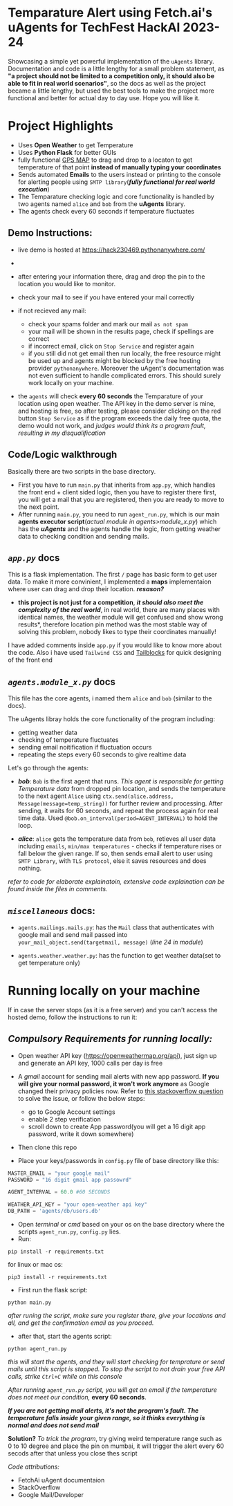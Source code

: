 
# Temparature Alert using Fetch.ai's uAgents for TechFest HackAI 2023-24

Showcasing a simple yet powerful implementation of the `uAgents` library. Documentation and code is a little lengthy for a small problem statement, as **"a project should not be limited to a competition only, it should also be able to fit in real world scenarios"**, so the docs as well as the project became a little lengthy, but used the best tools to make the project more functional and better for actual day to day use. Hope you will like it.

# Project Highlights
- Uses **Open Weather** to get Temperature
- Uses **Python Flask** for better GUIs
- fully functional [GPS MAP](https://www.openstreetmap.org/copyright) to drag and drop to a locaton to get temperature of that point **instead of manually typing your coordinates**
- Sends automated **Emails** to the users instead or printing to the console for alerting people using `SMTP library`(***fully functional for real world execution***)
- The Temparature checking logic and core functionality is handled by two agents named `alice` and `bob` from the **uAgents** library.
- The agents check every 60 seconds if temperature fluctuates




## Demo Instructions:
- live demo is hosted at https://hack230469.pythonanywhere.com/
- 
- after entering your information there, drag and drop the pin to the location you would like to monitor.

- check your mail to see if you have entered your mail correctly
- if not recieved any mail:
    - check your spams folder and mark our mail `as not spam`
    - your mail will be shown in the results page, check if spellings are correct
    - if incorrect email, click on `Stop Service` and register again
    - if you still did not get email then run locally, the free resource might be used up and agents might be blocked by the free hosting provider `pythonanywhere`. Moreover the uAgent's documentation was not even sufficient to handle complicated errors. This should surely work locally on your machine.

- the `agents` will check **every 60 seconds** the Temparature of your location using open weather. The API key in the demo server is mine, and hosting is free, so after testing, please consider clicking on the red button `Stop Service` as if the program exceeds the daily free quota, the demo would not work, and *judges would think its a program fault, resulting in my disqualification*




**Code/Logic walkthrough**
-
Basically there are two scripts in the base directory. 
- First you have to run `main.py` that inherits from `app.py`, which handles the front end + client sided logic, then you have to register there first, you will get a mail that you are registered, then you are ready to move to the next point.
- After running `main.py`, you need to run `agent_run.py`, which is our main **agents executor script**(*actual module in agents>module_x.py*) which has the ***uAgents*** and the agents handle the logic, from getting weather data to checking condition and sending mails.

***`app.py`*** docs
-
This is a flask  implementation. The first `/` page has basic form to get user data. To make it more convinient, I implemented a **maps** implementaion where user can drag and drop their location.
***resason?***
- **this project is not just for a competition**, ***it should also meet the complexity of the real world***, in real world, there are many places with identical names, the weather module will get confused and show wrong results*, therefore location pin method was the most stable way of solving this problem, nobody likes to type their coordinates manually!

I have added comments inside `app.py` if you would like to know more about the code. Also i have used `Tailwind CSS` and [Tailblocks](https://tailblocks.cc/) for quick designing of the front end


***`agents.module_x.py`*** docs
-

This file has the core agents, i named them `alice` and `bob` (similar to the docs). 

The uAgents libray holds the core functionality of the program including:
- getting weather data
- checking of temperature fluctuates
- sending email noitification if fluctuation occurs
- repeating the steps every 60 seconds to give realtime data

Let's go through the agents:
- ***bob***: `Bob` is the first agent that runs. *This agent is responsible for getting Temperature data* from dropped pin location, and sends the temperature to the next agent `Alice` using `ctx.send(alice.address, Message(message=temp_string))` for further review and processing. After sending, it waits for 60 seconds, and repeat the process again for real time data. Used `@bob.on_interval(period=AGENT_INTERVAL)` to hold the loop. 

- ***alice***: `alice` gets the temperature data from `bob`, retieves all user data including `emails`, `min/max temperatures` - checks if temperature rises or fall below the given range. If so, then sends email alert to user using `SMTP Library`, with `TLS protocol`, else it saves resources and does nothing.

*refer to code for elaborate explainatoin, extensive code explaination can be found inside the files in comments.*

***`miscellaneous`*** docs:
-
- `agents.mailings.mails.py`: has the `Mail` class that authenticates with google mail and send mail passed into `your_mail_object.send(targetmail, message)` (*line 24 in module*)

- `agents.weather.weather.py`: has the function to get weather data(set to get temperature only)




# Running locally on your machine
If in case the server stops (as it is a free server) and you can't access the hosted demo, follow the instructions to run it:

*Compulsory Requirements for running locally:*
-
- Open weather API key (https://openweathermap.org/api), just sign up and generate an API key, 1000 calls per day is free
- A *gmail* account for sending mail alerts with new app password. **If you will give your normal password, it won't work anymore** as Google changed their privacy policies now. Refer to [this stackoverflow question](https://stackoverflow.com/questions/73136764/python-cannot-send-email-from-gmail-account-with-smtp) to solve the issue, or follow the below steps:
    - go to Google Account settings
    - enable 2 step verification
    - scroll down to create App password(you will get a 16 digit app password, write it down somewhere)




- Then clone this repo
- Place your keys/passwords in `config.py` file of base directory like this:
```python
MASTER_EMAIL = "your google mail"
PASSWORD = "16 digit gmail app passowrd"

AGENT_INTERVAL = 60.0 #60 SECONDS

WEATHER_API_KEY = "your open-weather api key"
DB_PATH = 'agents/db/users.db'


```

- Open *terminal* or *cmd* based on your os on the base directory where the scripts `agent_run.py`, `config.py` lies.
- Run: 
```
pip install -r requirements.txt
``` 
for linux or mac os:
```
pip3 install -r requirements.txt
```

- First run the flask script:
```
python main.py
```
*after runing the script, make sure you register there, give your locations and all, and get the confirmation email as you proceed.*

- after that, start the agents script:
```
python agent_run.py
```
*this will start the agents, and they will start checking for temprature or send mails until this script is stopped. To stop the script to not drain your free API calls, strike `Ctrl+C` while on this console*

*After running `agent_run.py` script, you will get an email if the temperature does not meet our condition,* **every 60 seconds**.

***If you are not getting mail alerts, it's not the program's fault. The temperature falls inside your given range, so it thinks everything is normal and does not send mail***

**Solution?** *To trick the program*, try giving weird temperature range such as 0 to 10 degree and place the pin on mumbai, it will trigger the alert every 60 secods after that unless you close thes script

 
*Code attributions:*
- FetchAi uAgent documentaion
- StackOverflow
- Google Mail/Developer
  
